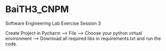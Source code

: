 # BaiTH3_CNPM
Software Engineering Lab Exercise Session 3

Create Project in Pycharm --> File --> Choose your python virtual environment --> Download all required libs in requirements.txt and run the code.
